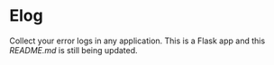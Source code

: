 # Elog

Collect your error logs in any application. This is a Flask app and this *README.md* is still being updated.